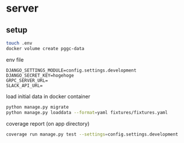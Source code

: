 # server

## setup

```sh
touch .env
docker volume create pggc-data
```

env file
```
DJANGO_SETTINGS_MODULE=config.settings.development
DJANGO_SECRET_KEY=hogehoge
GRPC_SERVER_URL=
SLACK_API_URL=
```

load initial data in docker container
```sh
python manage.py migrate
python manage.py loaddata --format=yaml fixtures/fixtures.yaml
```

coverage report (on app directory)
```sh
coverage run manage.py test --settings=config.settings.development
```